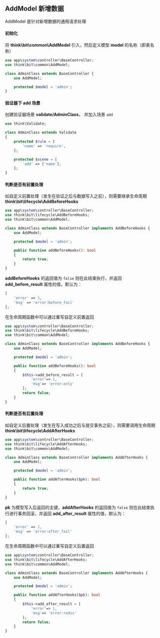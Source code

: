 ## AddModel 新增数据

AddModel 是针对新增数据的通用请求处理

#### 初始化

将 **think\bit\common\AddModel** 引入，然后定义模型 **model** 的名称（即表名称）

```php
use app\system\controller\BaseController;
use think\bit\common\AddModel;

class AdminClass extends BaseController {
    use AddModel;

    protected $model = 'admin';
}
```

#### 验证器下 add 场景

创建验证器场景 **validate/AdminClass**， 并加入场景 `add`

```php
use think\Validate;

class AdminClass extends Validate
{
    protected $rule = [
        'name' => 'require',
    ];

    protected $scene = [
        'add' => ['name'],
    ];
}
```

#### 判断是否有前置处理

如自定义前置处理（发生在验证之后与数据写入之前），则需要继承生命周期 **think\bit\lifecycle\AddBeforeHooks**

```php
use app\system\controller\BaseController;
use think\bit\lifecycle\AddBeforeHooks;
use think\bit\common\AddModel;

class AdminClass extends BaseController implements AddBeforeHooks {
    use AddModel;

    protected $model = 'admin';

    public function addBeforeHooks(): bool 
    {
        return true;
    }
}
```

**addBeforeHooks** 的返回值为 `false` 则在此结束执行，并返回 **add_before_result** 属性的值，默认为：

```php
[
    'error' => 1,
    'msg' => 'error:before_fail'
];
```

在生命周期函数中可以通过重写自定义前置返回

```php
use app\system\controller\BaseController;
use think\bit\lifecycle\AddBeforeHooks;
use think\bit\common\AddModel;

class AdminClass extends BaseController implements AddBeforeHooks {
    use AddModel;

    protected $model = 'admin';

    public function addBeforeHooks(): bool
    {
        $this->add_before_result = [
            'error'=> 1,
            'msg'=> 'error:only'
        ];
        return false;
    }
}
```

#### 判断是否有后置处理

如自定义后置处理（发生在写入成功之后与提交事务之前），则需要调用生命周期 **think\bit\lifecycle\AddAfterHooks**

```php
use app\system\controller\BaseController;
use think\bit\lifecycle\AddAfterHooks;
use think\bit\common\AddModel;

class AdminClass extends BaseController implements AddAfterHooks {
    use AddModel;

    protected $model = 'admin';

    public function addAfterHooks($pk): bool
    {
        return true;
    }
}
```

**pk** 为模型写入后返回的主键，**addAfterHooks** 的返回值为 `false` 则在此结束执行进行事务回滚，并返回 **add_after_result** 属性的值，默认为：

```php
[
    'error' => 1,
    'msg' => 'error:after_fail'
];
```

在生命周期函数中可以通过重写自定义后置返回

```php
use app\system\controller\BaseController;
use think\bit\lifecycle\AddAfterHooks;
use think\bit\common\AddModel;

class AdminClass extends BaseController implements AddAfterHooks {
    use AddModel;

    protected $model = 'admin';

    public function addAfterHooks($pk): bool
    {
        $this->add_after_result = [
            'error'=> 1,
            'msg'=> 'error:redis'
        ];
        return false;
    }
}
```